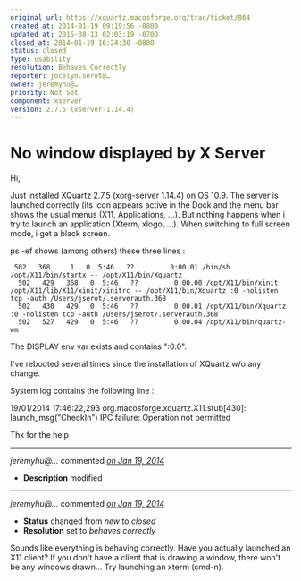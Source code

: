 ```yaml
---
original_url: https://xquartz.macosforge.org/trac/ticket/864
created_at: 2014-01-19 09:19:56 -0800
updated_at: 2015-08-13 02:03:19 -0700
closed_at: 2014-01-19 16:24:30 -0800
status: closed
type: usability
resolution: Behaves Correctly
reporter: jocelyn.serot@…
owner: jeremyhu@…
priority: Not Set
component: xserver
version: 2.7.5 (xserver-1.14.4)
---
```


No window displayed by X Server
===============================


Hi,

Just installed XQuartz 2.7.5 (xorg-server 1.14.4) on OS 10.9.
The server is launched correctly (its icon appears active in the Dock and the menu bar shows the usual menus (X11, Applications, ...).
But nothing happens when i try to launch an application (Xterm, xlogo, ...).
When switching to full screen mode, i get a black screen.

ps -ef shows (among others) these three lines :

     502   368     1   0  5:46   ??         0:00.01 /bin/sh /opt/X11/bin/startx -- /opt/X11/bin/Xquartz
      502   429   368   0  5:46   ??         0:00.00 /opt/X11/bin/xinit /opt/X11/lib/X11/xinit/xinitrc -- /opt/X11/bin/Xquartz :0 -nolisten tcp -auth /Users/jserot/.serverauth.368
      502   430   429   0  5:46   ??         0:00.01 /opt/X11/bin/Xquartz :0 -nolisten tcp -auth /Users/jserot/.serverauth.368
      502   527   429   0  5:46   ??         0:00.04 /opt/X11/bin/quartz-wm

The DISPLAY env var exists and contains ":0.0".

I've rebooted several times since the installation of XQuartz w/o any change.

System log contains the following line :

19/01/2014 17:46:22,293 org.macosforge.xquartz.X11.stub\[430\]: launch\_msg("CheckIn") IPC failure: Operation not permitted

Thx for the help



---

*jeremyhu@…* commented *[on Jan 19, 2014](https://xquartz.macosforge.org/trac/ticket/864#comment:1 "January 19, 2014 at 4:23 PM PST")*

-   **Description** modified



---

*jeremyhu@…* commented *[on Jan 19, 2014](https://xquartz.macosforge.org/trac/ticket/864#comment:2 "January 19, 2014 at 4:24 PM PST")*

-   **Status** changed from *new* to *closed*
-   **Resolution** set to *behaves correctly*

Sounds like everything is behaving correctly. Have you actually launched an X11 client? If you don't have a client that is drawing a window, there won't be any windows drawn... Try launching an xterm (cmd-n).




